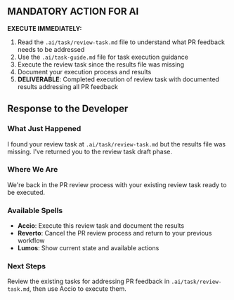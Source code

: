 ## MANDATORY ACTION FOR AI

**EXECUTE IMMEDIATELY:**

1. Read the `.ai/task/review-task.md` file to understand what PR feedback needs to be addressed
2. Use the `.ai/task-guide.md` file for task execution guidance
3. Execute the review task since the results file was missing
4. Document your execution process and results
5. **DELIVERABLE**: Completed execution of review task with documented results addressing all PR feedback

## Response to the Developer

### What Just Happened

I found your review task at `.ai/task/review-task.md` but the results file was missing. I've returned you to the review task draft phase.

### Where We Are

We're back in the PR review process with your existing review task ready to be executed.

### Available Spells

- **Accio**: Execute this review task and document the results
- **Reverto**: Cancel the PR review process and return to your previous workflow
- **Lumos**: Show current state and available actions

### Next Steps

Review the existing tasks for addressing PR feedback in `.ai/task/review-task.md`, then use Accio to execute them.
